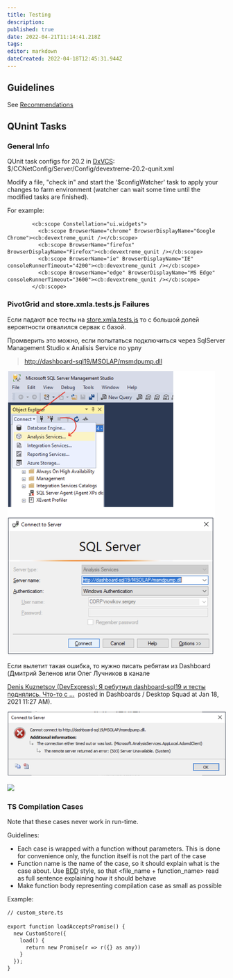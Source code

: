 ```yaml
---
title: Testing
description: 
published: true
date: 2022-04-21T11:14:41.218Z
tags: 
editor: markdown
dateCreated: 2022-04-18T12:45:31.944Z
---
```


## **Guidelines**

See [Recommendations](https://devexpress.sharepoint.com/:w:/s/devextreme/ESLCAi7OVW5LtMr9C7Fwp9MB_XSSpz88U9zWhokQcrhTng?e=tSETIV)

## **QUnint Tasks**

### **General Info**

QUnit task configs for 20.2 in [DxVCS](https://teams.microsoft.com/l/entity/com.microsoft.teamspace.tab.wiki/tab::2bd851b6-bd63-41ab-bde1-8f1c9de4b600?context=%7B%22subEntityId%22%3A%22%7B%5C%22pageId%5C%22%3A48%2C%5C%22sectionId%5C%22%3A57%2C%5C%22origin%5C%22%3A2%7D%22%2C%22channelId%22%3A%2219%3A7a8fe7395a2d47288c29cfc421df6cbf%40thread.skype%22%7D&tenantId=e4d60396-9352-4ae8-b84c-e69244584fa4): $/CCNetConfig/Server/Config/devextreme-20.2-qunit.xml

Modify a file, "check in" and start the '$configWatcher' task to apply your changes to farm environment (watcher can wait some time until the modified tasks are finished).

For example:

```plaintext
        <cb:scope Constellation="ui.widgets">
          <cb:scope BrowserName="chrome" BrowserDisplayName="Google Chrome"><cb:devextreme_qunit /></cb:scope>
          <cb:scope BrowserName="firefox" BrowserDisplayName="Firefox"><cb:devextreme_qunit /></cb:scope>
          <cb:scope BrowserName="ie" BrowserDisplayName="IE" consoleRunnerTimeout="4200"><cb:devextreme_qunit /></cb:scope>
          <cb:scope BrowserName="edge" BrowserDisplayName="MS Edge" consoleRunnerTimeout="3600"><cb:devextreme_qunit /></cb:scope>
        </cb:scope>
```

### **PivotGrid and store.xmla.tests.js Failures**

Если падают все тесты на [store.xmla.tests.js](https://ciserver/BuildLog/DevExtreme%20QUnit%20tests%20(20.2%20tip,%20jQuery%202,%20Google%20Chrome)/log20210117234158.xml) то с большой долей вероятности отвалился сервак с базой.

Промверить это можно, если попытаться подключиться через SqlServer Management Studio к Analisis Service по урлу

> [http://dashboard-sql19/MSOLAP/msmdpump.dll](http://dashboard-sql19/MSOLAP/msmdpump.dll)

![](/image_2022-04-18_165241383.png)

Если вылетит такая ошибка, то нужно писать ребятам из Dashboard (Дмитрий Зеленов или Олег Лучников в канале

[Denis Kuznetsov (DevExpress): Я ребутнул dashboard-sql19 и тесты поднялись. Что-то с …](https://teams.microsoft.com/l/message/19:ff9da357fdb64c8da0cc517f3395d53f@thread.skype/1610958461506?tenantId=e4d60396-9352-4ae8-b84c-e69244584fa4&groupId=776d973e-cb6f-43e5-940f-c4d33422b8b2&parentMessageId=1610953270310&teamName=Dashboards&channelName=Desktop%20Squad&createdTime=1610958461506)  posted in Dashboards / Desktop Squad at Jan 18, 2021 11:27 AM).

![](/image_2022-04-18_165409201.png)

![](blob:https://teams.microsoft.com/7e3be012-f55c-47a2-9419-3e1bca8b0142)

### **TS Compilation Cases**

Note that these cases never work in run-time.

Guidelines:

-   Each case is wrapped with a function without parameters. This is done for convenience only, the function itself is not the part of the case
-   Function name is the name of the case, so it should explain what is the case about. Use [BDD](https://en.wikipedia.org/wiki/Behavior-driven_development) style, so that <file\_name + function\_name> read as full sentence explaining how it should behave
-   Make function body representing compilation case as small as possible

Example:

```plaintext
// custom_store.ts

export function loadAcceptsPromise() {​​​​​​
  new CustomStore({​​​​​​
    load() {​​​​​​​​​​
      return new Promise(r => r({​​​​​​​​​​}​​​​​​​​​​​​​​​​​ as any))
    }​​​​​​​​​​​​​​​​​
  }​​​​​​​​​​​​​​​​​​​​);
}​​​​​​​​​​​​​​​​​​​​
```